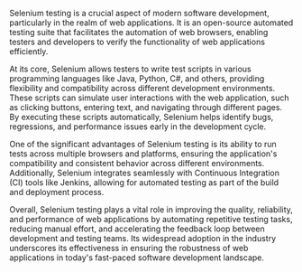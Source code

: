 Selenium testing is a crucial aspect of modern software development, particularly in the realm of web applications. It is an open-source automated testing suite that facilitates the automation of web browsers, enabling testers and developers to verify the functionality of web applications efficiently.

At its core, Selenium allows testers to write test scripts in various programming languages like Java, Python, C#, and others, providing flexibility and compatibility across different development environments. These scripts can simulate user interactions with the web application, such as clicking buttons, entering text, and navigating through different pages. By executing these scripts automatically, Selenium helps identify bugs, regressions, and performance issues early in the development cycle.

One of the significant advantages of Selenium testing is its ability to run tests across multiple browsers and platforms, ensuring the application's compatibility and consistent behavior across different environments. Additionally, Selenium integrates seamlessly with Continuous Integration (CI) tools like Jenkins, allowing for automated testing as part of the build and deployment process.

Overall, Selenium testing plays a vital role in improving the quality, reliability, and performance of web applications by automating repetitive testing tasks, reducing manual effort, and accelerating the feedback loop between development and testing teams. Its widespread adoption in the industry underscores its effectiveness in ensuring the robustness of web applications in today's fast-paced software development landscape.
